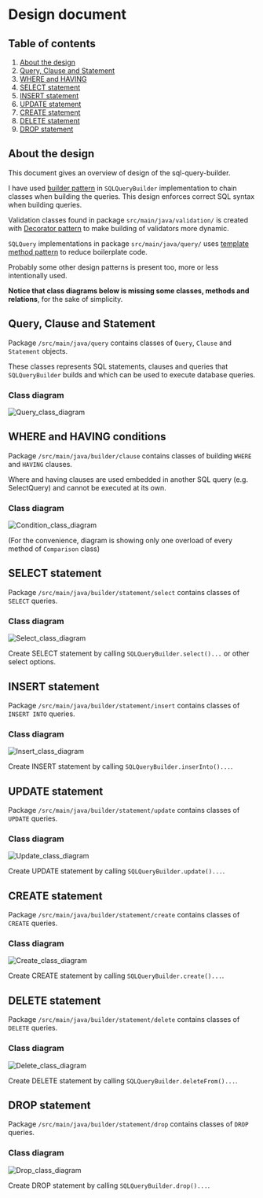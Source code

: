 # Design document

## Table of contents
1. [About the design](#about)
2. [Query, Clause and Statement](#query)
3. [WHERE and HAVING](#condition)
4. [SELECT statement](#select)
5. [INSERT statement](#insert)
6. [UPDATE statement](#update)
7. [CREATE statement](#create)
8. [DELETE statement](#delete)
9. [DROP statement](#drop)

## <a name="about"></a>About the design

This document gives an overview of design of the sql-query-builder.

I have used [builder pattern](https://en.wikipedia.org/wiki/Builder_pattern) in `SQLQueryBuilder` implementation to chain classes when building the queries.
This design enforces correct SQL syntax when building queries.

Validation classes found in package `src/main/java/validation/` is created with [Decorator pattern](https://en.wikipedia.org/wiki/Decorator_pattern) to make building of validators more dynamic.

`SQLQuery` implementations in package `src/main/java/query/` uses [template method pattern](https://en.wikipedia.org/wiki/Template_method_pattern) to reduce boilerplate code.

Probably some other design patterns is present too, more or less intentionally used.

**Notice that class diagrams below is missing some classes, methods and relations**, for the sake of simplicity.  

## <a name="query"></a>Query, Clause and Statement

Package `/src/main/java/query` contains classes of `Query`, `Clause` and `Statement` objects.

These classes represents SQL statements, clauses and queries that `SQLQueryBuilder` builds and which can be used to execute database queries.

### Class diagram

![Query_class_diagram](https://github.com/MiguelSombrero/sql-query-builder/blob/develop/docs/query-class-diagram.jpg)

## <a name="condition"></a>WHERE and HAVING conditions

Package `/src/main/java/builder/clause` contains classes of building `WHERE` and `HAVING` clauses.

Where and having clauses are used embedded in another SQL query (e.g. SelectQuery) and cannot be executed at its own.

### Class diagram

![Condition_class_diagram](https://github.com/MiguelSombrero/sql-query-builder/blob/develop/docs/where-class-diagram.jpg)

(For the convenience, diagram is showing only one overload of every method of `Comparison` class)

## <a name="select">SELECT statement

Package `/src/main/java/builder/statement/select` contains classes of `SELECT` queries.

### Class diagram

![Select_class_diagram](https://github.com/MiguelSombrero/sql-query-builder/blob/develop/docs/select-class-diagram.jpg)

Create SELECT statement by calling `SQLQueryBuilder.select()...` or other select options.

## <a name="insert">INSERT statement

Package `/src/main/java/builder/statement/insert` contains classes of `INSERT INTO` queries.

### Class diagram

![Insert_class_diagram](https://github.com/MiguelSombrero/sql-query-builder/blob/develop/docs/insert-class-diagram.jpg)

Create INSERT statement by calling `SQLQueryBuilder.inserInto()...`.

## <a name="update">UPDATE statement

Package `/src/main/java/builder/statement/update` contains classes of `UPDATE` queries.

### Class diagram

![Update_class_diagram](https://github.com/MiguelSombrero/sql-query-builder/blob/develop/docs/update-class-diagram.jpg)

Create UPDATE statement by calling `SQLQueryBuilder.update()...`.

## <a name="create">CREATE statement

Package `/src/main/java/builder/statement/create` contains classes of `CREATE` queries.

### Class diagram

![Create_class_diagram](https://github.com/MiguelSombrero/sql-query-builder/blob/develop/docs/create-class-diagram.jpg)

Create CREATE statement by calling `SQLQueryBuilder.create()...`.

## <a name="delete">DELETE statement

Package `/src/main/java/builder/statement/delete` contains classes of `DELETE` queries.

### Class diagram

![Delete_class_diagram](https://github.com/MiguelSombrero/sql-query-builder/blob/develop/docs/delete-class-diagram.jpg)

Create DELETE statement by calling `SQLQueryBuilder.deleteFrom()...`.

## <a name="drop">DROP statement

Package `/src/main/java/builder/statement/drop` contains classes of `DROP` queries.

### Class diagram

![Drop_class_diagram](https://github.com/MiguelSombrero/sql-query-builder/blob/develop/docs/drop-class-diagram.jpg)

Create DROP statement by calling `SQLQueryBuilder.drop()...`.
